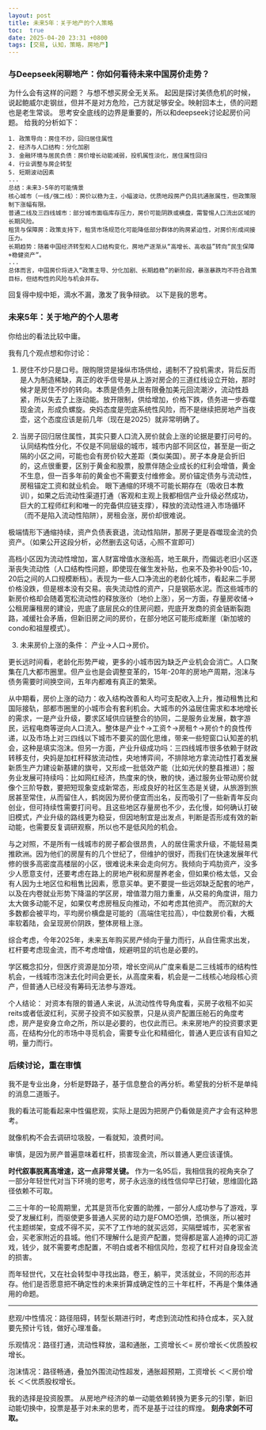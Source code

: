 ```yaml
---
layout: post
title: 未来5年：关于地产的个人策略
toc:  true
date: 2025-04-20 23:31 +0800
tags: [交易, 认知，策略，房地产]
---
```




### 与Deepseek闲聊地产：你如何看待未来中国房价走势？
为什么会有这样的问题？
与想不想买房全无关系。
起因是探讨美债危机的时候，说起鲍威尔走钢丝，但并不是对方危险，己方就足够安全。映射回本土，债的问题也是老生常谈。
思考安全底线的边界是重要的，所以和deepseek讨论起房价问题。
给我的分析如下：
```
1. 政策导向：房住不炒，回归居住属性
2. 经济与人口结构：分化加剧
3. 金融环境与居民负债：房价增长动能减弱，投机属性淡化，居住属性回归
4. 行业调整与房企转型
5. 短期波动因素
...
总结：未来3-5年的可能情景
核心城市（一线/强二线）：房价以稳为主，小幅波动，优质地段房产仍具抗通胀属性，但政策限制下涨幅有限。
普通二线及三四线城市：部分城市面临库存压力，房价可能阴跌或横盘，需警惕人口流出区域的长期风险。
租赁与保障房：政策支持下，租赁市场规范化可能降低部分群体的购房紧迫性，对房价形成间接压力。
长期趋势：随着中国经济转型和人口结构变化，房地产逐渐从“高增长、高收益”转向“民生保障+稳健资产”。
...
总体而言，中国房价将进入“政策主导、分化加剧、长期趋稳”的新阶段，暴涨暴跌均不符合政策目标，但结构性的风险与机会并存。
```

回复得中规中矩，滴水不漏，激发了我争辩欲。
以下是我的思考。

### 未来5年：关于地产的个人思考
你给出的看法比较中庸。

我有几个观点想和你讨论：
1. 房住不炒只是口号。限购限贷是操纵市场供给，遏制不了投机需求，背后反而是人为制造稀缺，真正的收手信号是从上游对房企的三道红线设立开始，那时候才是房住不炒的转向。本质是债务上限有限叠加美元回流潮汐，流动性趋紧，所以失去了上涨动能。放开限制，供给增加，价格下跌，债务进一步吞噬现金流，形成负螺旋。央妈态度是兜底系统性风险，而不是继续把房地产当夜壶，这个态度应该是前几年（现在是2025）就非常明确了。

2. 当房子回归居住属性，其实只要人口流入房价就会上涨的论据是要打问号的。认同结构性分化，不仅是不同层级的城市，城市内部不同区位，甚至是一街之隔的小区之间，可能也会有房价较大差距（类似美国）。房子本身是会折旧的，这点很重要，区别于黄金和股票，股票伴随企业成长的红利会增值，黄金不生息，但一百多年前的黄金也不需要支付维修金。房价锚定债务与流动性，房租锚定工资和就业机会。
眼下通缩的环境不可能长期存在（吸收日本教训），如果之后流动性渠道打通（客观和主观上我都相信产业升级必然成功，巨大的工程师红利和唯一的完备供应链支撑），释放的流动性进入市场循环（而不是陷入流动性陷阱），房租会涨，房价却很难说。

极端情形下通缩持续，资产负债表衰退，流动性陷阱，那房子更是吞噬现金流的负资产。（如果公开这段分析，必然删去这句话，心照不宣即可）

高档小区因为流动性增加，富人财富增值水涨船高，地王飙升，而偏远老旧小区逐渐丧失流动性（人口结构性问题，即使现在催生发补贴，也来不及弥补90后-10，20后之间的人口规模断档）。表现为一些人口净流出的老龄化城市，看起来二手房价格没跌，但是根本没有交易。丧失流动性的资产，只是钢筋水泥。而这些城市的新房价格却会随着宽松流动性的释放涨价（地价上涨），另一方面，存量房收储→公租房廉租房的建设，兜底了底层民众的住房问题，兜底开发商的资金链断裂跑路，减缓社会矛盾，但新旧房之间的房价，在部分地区可能形成断崖（新加坡的condo和祖屋模式）。

3. 未来房价上涨的条件：
产业→人口→房价。

更长远时间看，老龄化形势严峻，更多的小城市因为缺乏产业机会会消亡。人口聚集在几大都市圈里。但产业也是会调整变革的，15年-20年的房地产周期，泡沫与债务需要时间换空间，五年内都难有真正的繁荣。

从中期看，房价上涨的动力：收入结构改善和人均可支配收入上升，推动租售比和国际接轨，部都市圈里的小城市会有套利机会。大城市的外溢居住需求和本地增长的需求，一是产业升级，要求区域供应链整合的协同，二是服务业发展，数字游民，远程电商等逆向人口流入。整体是产业↑→工资↑→房租↑→房价↑的良性传递，以及市场上对三四线以下城市不要买的固化思维，带来一些短窗口认知差的机会，这种是填实泡沫。但另一方面，产业升级成功吗：三四线城市很多依赖于财政转移支付，央妈是加杠杆释放流动性，央地博弈间，不排除地方拿流动性打着发展新质生产力建设新基建的旗号，又形成一批低效产能（比如光伏的整县推进）；服务业发展可持续吗：比如网红经济，热度来的快，散的快，通过服务业带动房价就像个三阶导数，要把短现象变成新常态，形成良好的社区生态是关键，从旅游到旅居甚至常住，从而留住人，鹤岗因为房价便宜而出名，反而吸引了一些新青年反向创业，但可持续性需要打问号。且这些地区存量房也不少，去化慢，如何确认打破旧模式，产业升级的路线更为稳妥，但因地制宜是出发点，判断是否形成有效的新动能，也需要反复调研观察，所以也不是低风险的机会。

与之对照，不是所有一线城市的房子都会很昂贵，人的居住需求升级，不能轻易类推欧洲。因为他们的房屋有的几个世纪了，但维护的很好，而我们在快速发展年代修的很多高密度高楼层的小区，很难说未来会走向何方。我倾向于鸡肋资产，没多少人愿意支付，还要考虑在路上的房地产税和房屋养老金，但如果价格太低，又会有人因为土地区位和租售比因素，愿意买单。更不要提一些远郊缺乏配套的地产，以及在内卷就业形势下降温的学区房，增值潜力阻力重重，从交易的角度讲，阻力太大做多动能不足，如果仅考虑房租反向推动，不如考虑其他资产。
而沉默的大多数都会被平均，平均房价横盘是可能的（高端住宅拉高），中位数房价看，大概率软着陆，会呈现房价阴跌，整体房租上涨。

综合考虑，今年2025年，未来五年购买房产倾向于量力而行，从自住需求出发，杠杆要考虑现金流，而不考虑增值，规避明显的坑也是必要的。

学区概念扣分，但医疗资源是加分项，增长空间从广度来看是二三线城市的结构性机会，一线城市泡沫去化时间会更长，从高度来看，机会是一二线核心地段核心资产，但普通人已经没有筹码无法参与游戏。

个人结论：
对资本有限的普通人来说，从流动性传导角度看，买房子收租不如买reits或者低波红利，买房子投资不如买股票，只是从资产配置压舱石的角度考虑，房产是安身立命之所，所以是必要的，也仅此而已。未来房地产的投资要求更高，在结构分化的市场中寻觅机会，需要专业化和精细化，普通人更应该有自知之明，量力而行。

### 后续讨论，重在审慎

我不是专业出身，分析是野路子，基于信息整合的再分析。希望我的分析不是单纯的消息二道贩子。

我的看法可能看起来中性偏悲观，实际上是因为把房产仍看做是资产才会有这种思考。

就像机构不会去调研垃圾股，一看就知，浪费时间。

审慎，是因为房产普遍意味着杠杆，损害现金流，所以普通人更应该谨慎。

**时代叙事脱离高增速，这一点非常关键。**
作为一名95后，我相信我的视角夹杂了一部分年轻世代对当下环境的思考，房子永远涨的线性信仰早已打破，思维固化路径依赖不可取。

二三十年的一轮周期里，尤其是货币化安置的助推，一部分人成功参与了游戏，享受了发展红利，而驱使更多普通人买房的动力是FOMO恐惧，恐惧涨，所以被时代主题绑架，变成不得不买，买不了工作地的就买远郊，买隔壁城市，买老家省会，买老家附近的县城。他们不理解什么是资产配置，觉得都是富人追捧的词汇游戏，钱少，就不需要考虑配置，不明白或者不相信风险，忽视了杠杆对自身现金流的损害。

而年轻世代，又在社会转型中寻找出路，卷王，躺平，灵活就业，不同的形态并存。他们是否愿意把不确定性的未来折算成确定性的三十年杠杆，不再是个集体通用的命题。


---

悲观/中性情况：路径阻碍，转型长期进行时，考虑到流动性和持仓成本，买入就要先预计亏钱，做好心理准备。

乐观情况：路径打通，流动性释放，温和通胀，工资增长＜= 房价增长＜优质股权增长。

泡沫情况：路径畅通，叠加外围流动性超发，通胀超预期，工资增长 ＜＜房价增长 ＜＜优质股权增长。

我的选择是投资股票。
从房地产经济的单一动能依赖转换为更多元的引擎，新旧动能切换中，投票是基于对未来的思考，而不是基于过往的辉煌。
**刻舟求剑不可取。**

